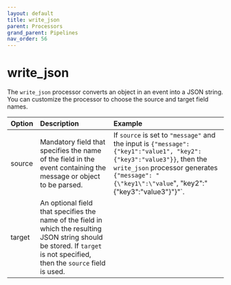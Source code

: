 ```yaml
---
layout: default
title: write_json
parent: Processors
grand_parent: Pipelines
nav_order: 56
---
```


# write_json


The `write_json` processor converts an object in an event into a JSON string. You can customize the processor to choose the source and target field names.

| Option | Description | Example |
| :--- | :--- | :--- |
| source | Mandatory field that specifies the name of the field in the event containing the message or object to be parsed. | If `source` is set to `"message"` and the input is `{"message": {"key1":"value1", "key2":{"key3":"value3"}}`, then the `write_json` processor generates `{"message": "{\"key1\":\"value`\", \"key2\":"{\"key3\":\"value3\"}"}"`.
| target | An optional field that specifies the name of the field in which the resulting JSON string should be stored. If `target` is not specified, then the `source` field is used.

